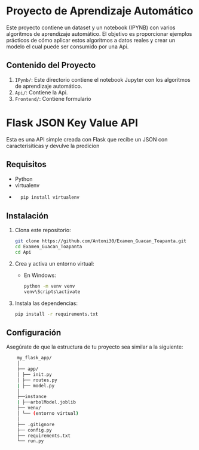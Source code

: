 # Proyecto de Aprendizaje Automático

Este proyecto contiene un dataset y un notebook (IPYNB) con varios algoritmos de aprendizaje automático. El objetivo es proporcionar ejemplos prácticos de cómo aplicar estos algoritmos a datos reales y crear un modelo el cual puede ser consumido por una Api.

## Contenido del Proyecto

1. `IPynb/`: Este directorio contiene el notebook Jupyter con los algoritmos de aprendizaje automático.
2. `Api/`: Contiene la Api.
3. `Frontend/`: Contiene formulario


# Flask JSON Key Value API

Esta es una API simple creada con Flask que recibe un JSON con caracterisiticas y devulve la predicion 

## Requisitos

- Python
- virtualenv 
-   ```sh
      pip install virtualenv
    ```

## Instalación 

1. Clona este repositorio:
    ```sh
    git clone https://github.com/Antoni30/Examen_Guacan_Toapanta.git
    cd Examen_Guacan_Toapanta
    cd Api
    ```

2. Crea y activa un entorno virtual:

    - En Windows:
        ```sh
        python -m venv venv
        venv\Scripts\activate
        ```

3. Instala las dependencias:
    ```sh
    pip install -r requirements.txt
    ```

## Configuración

Asegúrate de que la estructura de tu proyecto sea similar a la siguiente:


  ```sh
      my_flask_app/
      │
      ├── app/
      │ ├── init.py
      │ ├── routes.py
      | ├── model.py
      │
      ├──instance
      | ├──arbolModel.joblib
      ├── venv/
      │ └── (entorno virtual)
      │
      ├── .gitignore
      ├── config.py
      ├── requirements.txt
      └── run.py
  ```
